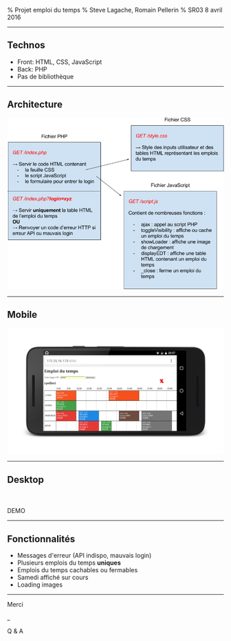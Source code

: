 % Projet emploi du temps
% Steve Lagache, Romain Pellerin
% SR03 8 avril 2016

-------------------------------------------

## Technos

- Front: HTML, CSS, JavaScript
- Back: PHP
- Pas de bibliothèque

-------------------------------------------

## Architecture

<img src="assets/arch.png" alt="Architecture" class="w80" />

-------------------------------------------

## Mobile

<img src="assets/mobile_framed.png" alt="Architecture" class="w100" />

-------------------------------------------

## Desktop

<br />
<br />
DEMO

-------------------------------------------

## Fonctionnalités

- Messages d'erreur (API indispo, mauvais login)
- Plusieurs emplois du temps **uniques**
- Emplois du temps cachables ou fermables
- Samedi affiché sur cours
- Loading images

-------------------------------------------

Merci

_

Q & A
